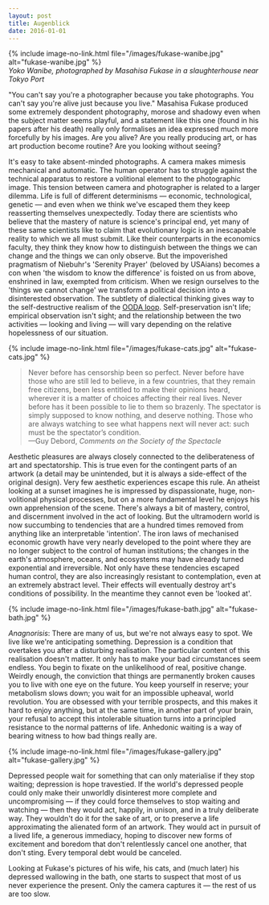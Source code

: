 ```yaml
---
layout: post
title: Augenblick
date: 2016-01-01
---
```


{% include image-no-link.html file="/images/fukase-wanibe.jpg" alt="fukase-wanibe.jpg" %}  
*Yoko Wanibe, photographed by Masahisa Fukase in a slaughterhouse near Tokyo Port*

"You can't say you're a photographer because you take photographs. You can't say you're alive just because you live." Masahisa Fukase produced some extremely despondent photography, morose and shadowy even when the subject matter seems playful, and a statement like this one (found in his papers after his death) really only formalises an idea expressed much more forcefully by his images. Are you alive? Are you really producing art, or has art production become routine? Are you looking without seeing?

It's easy to take absent-minded photographs. A camera makes mimesis mechanical and automatic. The human operator has to struggle against the technical apparatus to restore a volitional element to the photographic image. This tension between camera and photographer is related to a larger dilemma. Life is full of different determinisms — economic, technological, genetic — and even when we think we've escaped them they keep reasserting themselves unexpectedly. Today there are scientists who believe that the mastery of nature is science's principal end, yet many of these same scientists like to claim that evolutionary logic is an inescapable reality to which we all must submit. Like their counterparts in the economics faculty, they think they know how to distinguish between the things we can change and the things we can only observe. But the impoverished pragmatism of Niebuhr's 'Serenity Prayer' (beloved by USAians) becomes a con when 'the wisdom to know the difference' is foisted on us from above, enshrined in law, exempted from criticism. When we resign ourselves to the 'things we cannot change' we transform a political decision into a disinterested observation. The subtlety of dialectical thinking gives way to the self-destructive realism of the [OODA loop](https://en.wikipedia.org/wiki/OODA_loop). Self-preservation isn't life; empirical observation isn't sight; and the relationship between the two activities — looking and living — will vary depending on the relative hopelessness of our situation.

{% include image-no-link.html file="/images/fukase-cats.jpg" alt="fukase-cats.jpg" %}  

>Never before has censorship been so perfect. Never before have those who are still led to believe, in a few countries, that they remain free citizens, been less entitled to make their opinions heard, wherever it is a matter of choices affecting their real lives. Never before has it been possible to lie to them so brazenly. The spectator is simply supposed to know nothing, and deserve nothing. Those who are always watching to see what happens next will never act: such must be the spectator’s condition.  
—Guy Debord, *Comments on the Society of the Spectacle*

Aesthetic pleasures are always closely connected to the deliberateness of art and spectatorship. This is true even for the contingent parts of an artwork (a detail may be unintended, but it is always a side-effect of the original design). Very few aesthetic experiences escape this rule. An atheist looking at a sunset imagines he is impressed by dispassionate, huge, non-volitional physical processes, but on a more fundamental level he enjoys his own apprehension of the scene. There's always a bit of mastery, control, and discernment involved in the act of looking. But the ultramodern world is now succumbing to tendencies that are a hundred times removed from anything like an interpretable 'intention'. The iron laws of mechanised economic growth have very nearly developed to the point where they are no longer subject to the control of human institutions; the changes in the earth's atmosphere, oceans, and ecosystems may have already turned exponential and irreversible. Not only have these tendencies escaped human control, they are also increasingly resistant to contemplation, even at an extremely abstract level. Their effects will eventually destroy art's conditions of possibility. In the meantime they cannot even be 'looked at'.

{% include image-no-link.html file="/images/fukase-bath.jpg" alt="fukase-bath.jpg" %}  

*Anagnorisis*: There are many of us, but we're not always easy to spot. We live like we're anticipating something. Depression is a condition that overtakes you after a disturbing realisation. The particular content of this realisation doesn't matter. It only has to make your bad circumstances seem endless. You begin to fixate on the unlikelihood of real, positive change. Weirdly enough, the conviction that things are permanently broken causes you to live with one eye on the future. You keep yourself in reserve; your metabolism slows down; you wait for an impossible upheaval, world revolution. You are obsessed with your terrible prospects, and this makes it hard to enjoy anything, but at the same time, in another part of your brain, your refusal to accept this intolerable situation turns into a principled resistance to the normal patterns of life. Anhedonic waiting is a way of bearing witness to how bad things really are.

{% include image-no-link.html file="/images/fukase-gallery.jpg" alt="fukase-gallery.jpg" %}  

Depressed people wait for something that can only materialise if they stop waiting; depression is hope travestied. If the world's depressed people could only make their unworldly disinterest more complete and uncompromising — if they could force themselves to stop waiting and watching — then they would act, happily, in unison, and in a truly deliberate way. They wouldn't do it for the sake of art, or to preserve a life approximating the alienated form of an artwork. They would act in pursuit of a lived life, a generous immediacy, hoping to discover new forms of excitement and boredom that don't relentlessly cancel one another, that don't sting. Every temporal debt would be canceled.

Looking at Fukase's pictures of his wife, his cats, and (much later) his depressed wallowing in the bath, one starts to suspect that most of us never experience the present. Only the camera captures it — the rest of us are too slow.